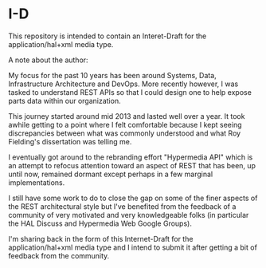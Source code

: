# I-D

This repository is intended to contain an Interet-Draft for the application/hal+xml media type.

A note about the author:

My focus for the past 10 years has been around Systems, Data, Infrastructure Architecture and DevOps. More recently however, I was tasked to understand REST APIs so that I could design one to help expose parts data within our organization.

This journey started around mid 2013 and lasted well over a year. It took awhile getting to a point where I felt comfortable because I kept seeing discrepancies between what was commonly understood and what Roy Fielding's dissertation was telling me.

I eventually got around to the rebranding effort "Hypermedia API" which is an attempt to refocus attention toward an aspect of REST that has been, up until now, remained dormant except perhaps in a few marginal implementations.

I still have some work to do to close the gap on some of the finer aspects of the REST architectural style but I've benefited from the feedback of a community of very motivated and very knowledgeable folks (in particular the HAL Discuss and Hypermedia Web Google Groups).

I'm sharing back in the form of this Internet-Draft for the application/hal+xml media type and I intend to submit it after getting a bit of feedback from the community.
